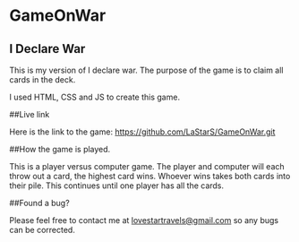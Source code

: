 # GameOnWar
## I Declare War

This is my version of I declare war. The purpose of the game is to claim all cards in the deck.

I used HTML, CSS and JS to create this game.

##Live link

Here is the link to the game: https://github.com/LaStarS/GameOnWar.git

##How the game is played.

This is a player versus computer game. The player and computer will each throw out a card, the highest card wins. Whoever wins takes both cards into their pile. This continues until one player has all the cards.

##Found a bug?

Please feel free to contact me at lovestartravels@gmail.com so any bugs can be corrected.
